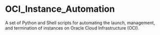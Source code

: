 # OCI_Instance_Automation
 A set of Python and Shell scripts for automating the launch, management, and termination of instances on Oracle Cloud Infrastructure (OCI).
